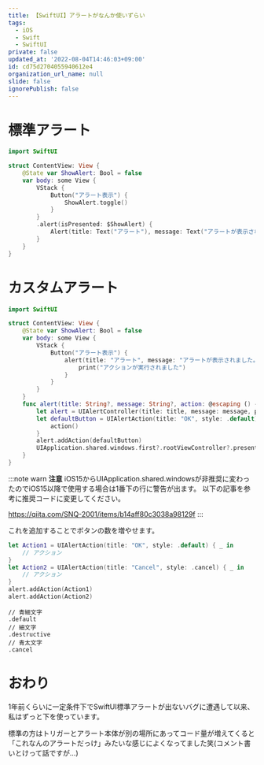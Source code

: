 ```yaml
---
title: 【SwiftUI】アラートがなんか使いずらい
tags:
  - iOS
  - Swift
  - SwiftUI
private: false
updated_at: '2022-08-04T14:46:03+09:00'
id: cd75d2704055940612e4
organization_url_name: null
slide: false
ignorePublish: false
---
```

# 標準アラート
```Swift
import SwiftUI

struct ContentView: View {
    @State var ShowAlert: Bool = false
    var body: some View {
        VStack {
            Button("アラート表示") {
                ShowAlert.toggle()
            }
        }
        .alert(isPresented: $ShowAlert) {
            Alert(title: Text("アラート"), message: Text("アラートが表示されました。"), dismissButton: .default(Text("OK")))
        }
    }
}
```

# カスタムアラート
```Swift
import SwiftUI

struct ContentView: View {
    @State var ShowAlert: Bool = false
    var body: some View {
        VStack {
            Button("アラート表示") {
                alert(title: "アラート", message: "アラートが表示されました。") {
                    print("アクションが実行されました")
                }
            }
        }
    }
    func alert(title: String?, message: String?, action: @escaping () -> Void) {
        let alert = UIAlertController(title: title, message: message, preferredStyle: .alert)
        let defaultButton = UIAlertAction(title: "OK", style: .default) { _ in
            action()
        }
        alert.addAction(defaultButton)
        UIApplication.shared.windows.first?.rootViewController?.present(alert, animated: true, completion: nil)
    }
}
```

:::note warn
**注意**
iOS15からUIApplication.shared.windowsが非推奨に変わったのでiOS15以降で使用する場合は1番下の行に警告が出ます。
以下の記事を参考に推奨コードに変更してください。

https://qiita.com/SNQ-2001/items/b14aff80c3038a98129f
:::

これを追加することでボタンの数を増やせます。
```Swift
let Action1 = UIAlertAction(title: "OK", style: .default) { _ in
    // アクション
}
let Action2 = UIAlertAction(title: "Cancel", style: .cancel) { _ in
    // アクション
}
alert.addAction(Action1)
alert.addAction(Action2)
```

```swift:style
// 青細文字
.default
// 細文字
.destructive
// 青太文字
.cancel
```

# おわり
1年前くらいに一定条件下でSwiftUI標準アラートが出ないバグに遭遇して以来、
私はずっと下を使っています。

標準の方はトリガーとアラート本体が別の場所にあってコード量が増えてくると「これなんのアラートだっけ」みたいな感じによくなってました笑(コメント書いとけって話ですが...)
